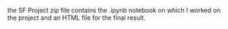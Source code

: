 the SF Project zip file contains the .ipynb notebook on which I worked on the project and an HTML file for the final result. 
